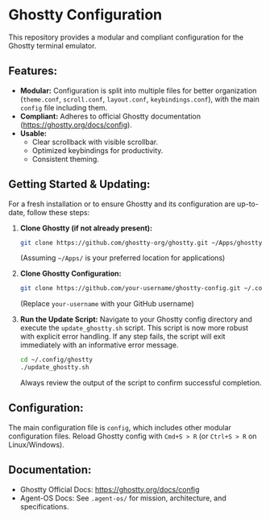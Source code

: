 # Ghostty Configuration

This repository provides a modular and compliant configuration for the Ghostty terminal emulator.

## Features:

-   **Modular:** Configuration is split into multiple files for better organization (`theme.conf`, `scroll.conf`, `layout.conf`, `keybindings.conf`), with the main `config` file including them.
-   **Compliant:** Adheres to official Ghostty documentation (https://ghostty.org/docs/config).
-   **Usable:**
    -   Clear scrollback with visible scrollbar.
    -   Optimized keybindings for productivity.
    -   Consistent theming.

## Getting Started & Updating:

For a fresh installation or to ensure Ghostty and its configuration are up-to-date, follow these steps:

1.  **Clone Ghostty (if not already present):**
    ```bash
    git clone https://github.com/ghostty-org/ghostty.git ~/Apps/ghostty
    ```
    (Assuming `~/Apps/` is your preferred location for applications)

2.  **Clone Ghostty Configuration:**
    ```bash
    git clone https://github.com/your-username/ghostty-config.git ~/.config/ghostty
    ```
    (Replace `your-username` with your GitHub username)

3.  **Run the Update Script:**
    Navigate to your Ghostty config directory and execute the `update_ghostty.sh` script. This script is now more robust with explicit error handling. If any step fails, the script will exit immediately with an informative error message.

    ```bash
    cd ~/.config/ghostty
    ./update_ghostty.sh
    ```
    Always review the output of the script to confirm successful completion.

## Configuration:

The main configuration file is `config`, which includes other modular configuration files.
Reload Ghostty config with `Cmd+S > R` (or `Ctrl+S > R` on Linux/Windows).

## Documentation:

-   Ghostty Official Docs: https://ghostty.org/docs/config
-   Agent-OS Docs: See `.agent-os/` for mission, architecture, and specifications.